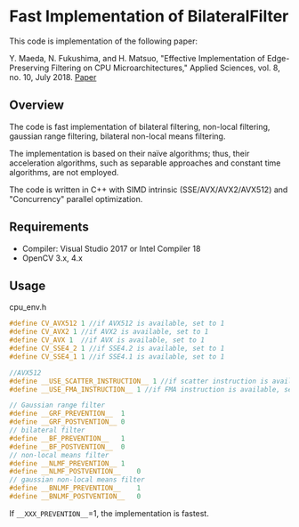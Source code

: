 # Fast Implementation of BilateralFilter
This code is implementation of the following paper:

Y. Maeda, N. Fukushima, and H. Matsuo, "Effective Implementation of Edge-Preserving Filtering on CPU Microarchitectures," Applied Sciences, vol. 8, no. 10, July 2018.
[Paper](https://www.mdpi.com/2076-3417/8/10/1985)

## Overview
The code is fast implementation of bilateral filtering, non-local filtering, gaussian range filtering, bilateral non-local means filtering.

The implementation is based on their naïve algorithms; thus, their acceleration algorithms, such as separable approaches and constant time algorithms, are not employed.


The code is written in C++ with SIMD intrinsic (SSE/AVX/AVX2/AVX512) and "Concurrency" parallel optimization.

## Requirements
* Compiler: Visual Studio 2017 or Intel Compiler 18
* OpenCV 3.x, 4.x

## Usage
cpu_env.h
```cpp
#define CV_AVX512 1 //if AVX512 is available, set to 1
#define CV_AVX2 1 //if AVX2 is available, set to 1
#define CV_AVX 1  //if AVX is available, set to 1
#define CV_SSE4_2 1 //if SSE4.2 is available, set to 1
#define CV_SSE4_1 1 //if SSE4.1 is available, set to 1

//AVX512
#define __USE_SCATTER_INSTRUCTION__ 1 //if scatter instruction is available, set to 1
#define __USE_FMA_INSTRUCTION__ 1 //if FMA instruction is available, set to 1

// Gaussian range filter
#define __GRF_PREVENTION__	1
#define __GRF_POSTVENTION__	0
// bilateral filter
#define __BF_PREVENTION__	1
#define __BF_POSTVENTION__	0
// non-local means filter
#define __NLMF_PREVENTION__	1
#define __NLMF_POSTVENTION__	0
// gaussian non-local means filter
#define __BNLMF_PREVENTION__	1
#define __BNLMF_POSTVENTION__	0
```

If `__XXX_PREVENTION__`=1, the implementation is fastest.
